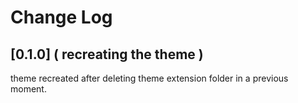 # Change Log

## [0.1.0] ( recreating the theme )
theme recreated after deleting theme extension folder in a previous moment.
